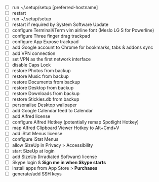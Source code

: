 - [ ] run ~/.setup/setup [preferred-hostname]
- [ ] restart
- [ ] run ~/.setup/setup
- [ ] restart if required by System Software Update
- [ ] configure Terminal/iTerm vim airline font (Meslo LG S for Powerline)
- [ ] configure Three finger drag trackpad
- [ ] configure App Expose trackpad
- [ ] add Google account to Chrome for bookmarks, tabs &amp; addons sync
- [ ] add VPN connection
- [ ] set VPN as the first network interface
- [ ] disable Caps Lock
- [ ] restore Photos from backup
- [ ] restore Music from backup
- [ ] restore Documents from backup
- [ ] restore Desktop from backup
- [ ] restore Downloads from backup
- [ ] restore Stickies.db from backup
- [ ] personalise Desktop wallpaper
- [ ] add Google Calendar feed to Calendar
- [ ] add Alfred license
- [ ] configure Alfred Hotkey (potentially remap Spotlight Hotkey)
- [ ] map Alfred Clipboard Viewer Hotkey to Alt+Cmd+V
- [ ] add iStat Menus license
- [ ] configure iStat Menus
- [ ] allow SizeUp in Privacy &gt; Accessibility
- [ ] start SizeUp at login
- [ ] add SizeUp (Irradiated Software) license
- [ ] Skype login &amp; **Sign me in when Skype starts**
- [ ] install apps from App Store &gt; **Purchases**
- [ ] generate/add SSH keys
